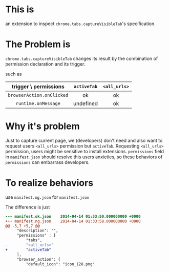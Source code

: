 # This is
an extension to inspect `chrome.tabs.captureVisibleTab`'s specification.

# The Problem is

`chrome.tabs.captureVisibleTab` changes its result by the combination of permission declaration and its trigger.

such as

| trigger \ permissions     | `activeTab` | `<all_urls>` |
|:-------------------------:|:-----------:|:------------:|
| `browserAction.onClicked` |     ok      |  ok          |
| `runtime.onMessage`       |  undefined  |  ok          |

# Why it's problem
Just to capture current page, we (developers) don't need and also want to request users `<all_urls>` permission but `activeTab`.
Requesting `<all_urls>` permission, users might be sensitive to install extensions.
`permissions` field in `manifest.json` should resolve this users anxieties, so these behaviors of `permissions` can embarrass developers.

# To realize behaviors
use `manifest.ng.json` for `manifest.json`

The difference is just
```diff
--- manifest.ok.json    2014-04-14 01:33:50.000000000 +0900
+++ manifest.ng.json    2014-04-14 01:33:58.000000000 +0900
@@ -5,7 +5,7 @@
     "description": "",
     "permissions" : [
         "tabs",
-        "<all_urls>"
+        "activeTab"
     ],
     "browser_action": {
         "default_icon": "icon_128.png"
```
